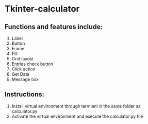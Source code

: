 # Tkinter-calculator

## Functions and features include:

1. Label
2. Button
3. Frame
4. Fill
5. Grid layout
6. Entries check button
7. Click action
8. Get Data 
9. Message box

## Instructions:
1. Install virtual environment through termianl in the same folder as calculator.py
2. Activate the virtual environment and execute the calculator.py file
